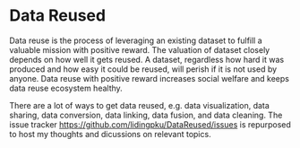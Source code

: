 Data Reused
================

Data reuse is the process of leveraging an existing dataset to fulfill a valuable mission with positive reward. The valuation of dataset closely depends on how well it gets reused. A dataset, regardless how hard it was produced and how easy it could be reused, will perish if it is not used by anyone. Data reuse with positive reward increases social welfare and keeps data reuse ecosystem healthy. 

There are a lot of ways to get data reused, e.g. data visualization, data sharing, data conversion, data linking, data fusion, and data cleaning. The issue tracker https://github.com/lidingpku/DataReused/issues is repurposed to host my thoughts and dicussions on relevant topics.
